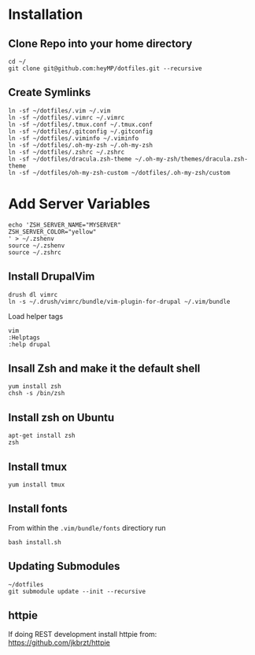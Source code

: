 # Installation

## Clone Repo into your home directory
```
cd ~/
git clone git@github.com:heyMP/dotfiles.git --recursive
```

## Create Symlinks
```
ln -sf ~/dotfiles/.vim ~/.vim
ln -sf ~/dotfiles/.vimrc ~/.vimrc
ln -sf ~/dotfiles/.tmux.conf ~/.tmux.conf
ln -sf ~/dotfiles/.gitconfig ~/.gitconfig
ln -sf ~/dotfiles/.viminfo ~/.viminfo
ln -sf ~/dotfiles/.oh-my-zsh ~/.oh-my-zsh
ln -sf ~/dotfiles/.zshrc ~/.zshrc
ln -sf ~/dotfiles/dracula.zsh-theme ~/.oh-my-zsh/themes/dracula.zsh-theme
ln -sf ~/dotfiles/oh-my-zsh-custom ~/dotfiles/.oh-my-zsh/custom
```

# Add Server Variables
```
echo 'ZSH_SERVER_NAME="MYSERVER"
ZSH_SERVER_COLOR="yellow"
' > ~/.zshenv
source ~/.zshenv
source ~/.zshrc
```

## Install DrupalVim
```
drush dl vimrc
ln -s ~/.drush/vimrc/bundle/vim-plugin-for-drupal ~/.vim/bundle
```

Load helper tags
```
vim
:Helptags
:help drupal
```

## Insall Zsh and make it the default shell
```
yum install zsh
chsh -s /bin/zsh
```

## Install zsh on Ubuntu
```
apt-get install zsh
zsh
```

## Install tmux
```
yum install tmux
```

## Install fonts

From within the `.vim/bundle/fonts` directiory run
```
bash install.sh
```

## Updating Submodules
```
~/dotfiles
git submodule update --init --recursive
```

## httpie

If doing REST development install httpie from:
https://github.com/jkbrzt/httpie
